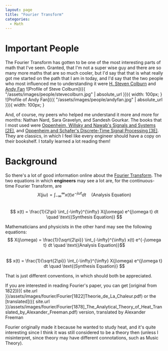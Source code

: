 ```yaml
---
layout: page
title: "Fourier Transform"
categories:
  - Math
---
```


# Important People

The Fourier Transform has gotten to be one of the most interesting parts of math that I've seen. Granted, that I'm not a super wise guy and there are so many more maths that are so much cooler, but I'd say that that is what really got me started on the path that I am in today, and I'd say that the two people who most influenced me to understanding it were [H. Steven Colburn](https://www.bu.edu/eng/profile/h-steven-colburn-ph-d/) and [Andy Fan](https://www.bu.edu/eng/profile/andy-fan-ph-d/)
![Profile of Steve Colburn]({{ "/assets/images/people/stevecolburn.jpg" | absolute_url }}){ width: 100px; } ![Profile of Andy Fan]({{ "/assets/images/people/andyfan.jpg" | absolute_url }}){ width: 100px; }

And, of course, my peers who helped me understand it more and more for months: Nathan Nard, Sara Gravelyn, and Sandesh Gourkar. The books that I most used were [Oppenheim, Willsky and Nawab's Signals and Systems [2E]](https://www.amazon.com/Signals-Systems-2nd-Alan-Oppenheim/dp/0138147574/ref=sr_1_3?ie=UTF8&qid=1526736890&sr=8-3&keywords=oppenheim&dpID=517NQ2TVYQL&preST=_SX258_BO1,204,203,200_QL70_&dpSrc=srch), and [Oppenheim and Schafer's Discrete-Time Signal Processing [3E]](https://www.amazon.com/Discrete-Time-Signal-Processing-3rd-Prentice-Hall/dp/0131988425/ref=sr_1_4?ie=UTF8&qid=1526736890&sr=8-4&keywords=oppenheim&dpID=51v48p99JjL&preST=_SX258_BO1,204,203,200_QL70_&dpSrc=srch). They are classics, in which I feel like every engineer should have a copy on their bookshelf. I totally learned a lot reading them!

# Background
So there's a lot of good information online about the [Fourier Transform](https://en.wikipedia.org/wiki/Fourier_transform). The two equations in which **engineers** may see a lot are, for the continuous-time Fourier Transform, are
$$ X(j\omega) = \int_{-\infty}^{\infty} x(t) e^{-j\omega t} dt \quad \text{(Analysis Equation)}$$   
$$ x(t) = \frac{1}{2\pi} \int_{-\infty}^{\infty} X(j\omega) e^{j\omega t} dt \quad \text{(Synthesis Equation)} $$

Mathematicians and physicists in the other hand may see the following equations:
$$ X(j\omega) = \frac{1}{\sqrt{2\pi}} \int_{-\infty}^{\infty} x(t) e^{-j\omega t} dt \quad \text{(Analysis Equation)}$$   
$$ x(t) = \frac{1}{\sqrt{2\pi}} \int_{-\infty}^{\infty} X(j\omega) e^{j\omega t} dt \quad \text{(Synthesis Equation)} $$

That is just different conventions, in which should both be appreciated.

If you are interested in reading Fourier's paper, you can get [original from 1822]({{ site.url }}/assets/images/fourier/Fourier[1822]Theorie_de_La_Chaleur.pdf) or the [translated]({{ site.url }}/assets/images/fourier/Fourier[1878]_The_Analytical_Theory_of_Heat_Translated_by_Alexander_Freeman.pdf) version, translated by Alexander Freeman

Fourier originally made it because he wanted to study heat, and it's quite interesting since I think it was still considered to be a theory then (unless I misinterpret, since theory may have different connotations, such as Music Theory).

